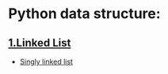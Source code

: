 # Python data structure:

## [1.Linked List](Linked_List/)
- [Singly linked list](Linked_List/Singly_Linked_List.py.ipynb)
